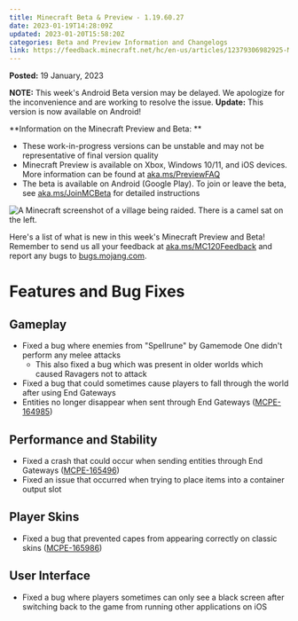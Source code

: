 ```yaml
---
title: Minecraft Beta & Preview - 1.19.60.27
date: 2023-01-19T14:28:09Z
updated: 2023-01-20T15:58:20Z
categories: Beta and Preview Information and Changelogs
link: https://feedback.minecraft.net/hc/en-us/articles/12379306982925-Minecraft-Beta-Preview-1-19-60-27
---
```


**Posted:** 19 January, 2023

**NOTE:** This week\'s Android Beta version may be delayed. We apologize for the inconvenience and are working to resolve the issue. **Update:** This version is now available on Android!

**Information on the Minecraft Preview and Beta: **

-   These work-in-progress versions can be unstable and may not be representative of final version quality
-   Minecraft Preview is available on Xbox, Windows 10/11, and iOS devices. More information can be found at [aka.ms/PreviewFAQ](http://aka.ms/PreviewFAQ)
-   The beta is available on Android (Google Play). To join or leave the beta, see [aka.ms/JoinMCBeta](https://aka.ms/JoinMCBeta) for detailed instructions

![A Minecraft screenshot of a village being raided. There is a camel sat on the left.](https://feedback.minecraft.net/hc/article_attachments/12379250476941)

Here\'s a list of what is new in this week\'s Minecraft Preview and Beta! Remember to send us all your feedback at [aka.ms/MC120Feedback](https://aka.ms/MC120Feedback) and report any bugs to [bugs.mojang.com](http://bugs.mojang.com/).

# **Features and Bug Fixes**

## **Gameplay**

-   Fixed a bug where enemies from \"Spellrune\" by Gamemode One didn\'t perform any melee attacks
    -   This also fixed a bug which was present in older worlds which caused Ravagers not to attack
-   Fixed a bug that could sometimes cause players to fall through the world after using End Gateways
-   Entities no longer disappear when sent through End Gateways ([MCPE-164985](https://bugs.mojang.com/browse/MCPE-164985))

## **Performance and Stability**

-   Fixed a crash that could occur when sending entities through End Gateways ([MCPE-165496](https://bugs.mojang.com/browse/MCPE-165496))
-   Fixed an issue that occurred when trying to place items into a container output slot

## **Player Skins**

-   Fixed a bug that prevented capes from appearing correctly on classic skins ([MCPE-165986](https://bugs.mojang.com/browse/MCPE-165986))

## **User Interface**

-   Fixed a bug where players sometimes can only see a black screen after switching back to the game from running other applications on iOS
